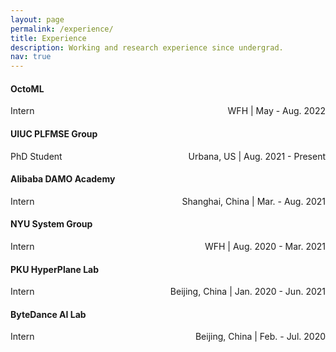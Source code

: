 ```yaml
---
layout: page
permalink: /experience/
title: Experience
description: Working and research experience since undergrad.
nav: true
---
```


#### OctoML

<p style="text-align:left;">
Intern
<span style="float:right;">
    WFH | May - Aug. 2022
</span>
</p>

#### UIUC PLFMSE Group

<p style="text-align:left;">
PhD Student
<span style="float:right;">
    Urbana, US | Aug. 2021 - Present
</span>
</p>

#### Alibaba DAMO Academy

<p style="text-align:left;">
Intern
<span style="float:right;">
    Shanghai, China | Mar. - Aug. 2021
</span>
</p>

#### NYU System Group

<p style="text-align:left;">
Intern
<span style="float:right;">
    WFH | Aug. 2020 - Mar. 2021
</span>
</p>

#### PKU HyperPlane Lab

<p style="text-align:left;">
Intern
<span style="float:right;">
    Beijing, China | Jan. 2020 - Jun. 2021
</span>
</p>

#### ByteDance AI Lab

<p style="text-align:left;">
Intern
<span style="float:right;">
    Beijing, China | Feb. - Jul. 2020
</span>
</p>
